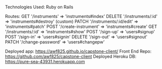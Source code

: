 Technologies Used:
Ruby on Rails

Routes:
GET '/instruments' => 'instruments#index'
DELETE '/instruments/:id' => 'instruments#destroy'
(custom)  PATCH '/instruments/:id/edit' => 'instruments#patch'
          POST '/create-instrument' => 'instruments#create'
          GET '/instruments/:id' => 'instruments#show'
POST '/sign-up' => 'users#signup'
POST '/sign-in' => 'users#signin'
DELETE '/sign-out' => 'users#signout'
PATCH '/change-password' => 'users#changepw'

Deployed app: https://awf825.github.io/capstone-client/
Front End Repo: https://github.com/awf825/capstone-client
Deployed Heroku DB: https://pure-sea-43931.herokuapp.com
